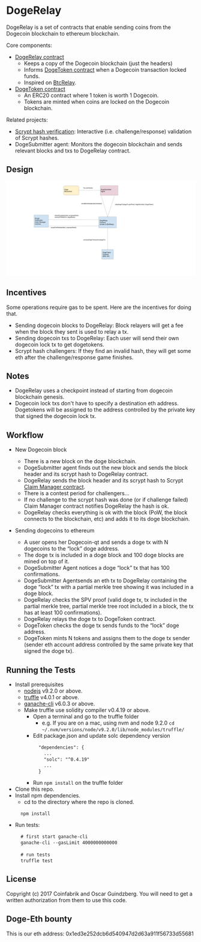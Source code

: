 # DogeRelay

DogeRelay is a set of contracts that enable sending coins from the Dogecoin blockchain to ethereum blockchain.

Core components:
* [DogeRelay contract](contracts/DogeRelay.sol)
  * Keeps a copy of the Dogecoin blockchain (just the headers)
  * Informs [DogeToken contract](contracts/token/DogeToken.sol) when a Dogecoin transaction locked funds.
  * Inspired on [BtcRelay](https://github.com/ethereum/btcrelay).
* [DogeToken contract](contracts/token/DogeToken.sol)
  * An ERC20 contract where 1 token is worth 1 Dogecoin.
  * Tokens are minted when coins are locked on the Dogecoin blockchain.

Related projects:

* [Scrypt hash verification](https://github.com/TrueBitFoundation/scrypt-interactive): Interactive (i.e. challenge/response) validation of Scrypt hashes.
* DogeSubmitter agent: Monitors the dogecoin blockchain and sends relevant blocks and txs to DogeRelay contract.


## Design

![Design](./design.png)


## Incentives

Some operations require gas to be spent. Here are the incentives for doing that.

* Sending dogecoin blocks to DogeRelay: Block relayers will get a fee when the block they sent is used to relay a tx.
* Sending dogecoin txs to DogeRelay: Each user will send their own dogecoin lock tx to get dogetokens.
* Scrypt hash challengers: If they find an invalid hash, they will get some eth after the challenge/response game finishes.



## Notes

* DogeRelay uses a checkpoint instead of starting from dogecoin blockchain genesis.
* Dogecoin lock txs don't have to specify a destination eth address. Dogetokens will be assigned to the address controlled by the private key that signed the dogecoin lock tx.

## Workflow
* New Dogecoin block
  * There is a new block on the doge blockchain.
  * DogeSubmitter agent finds out the new block and sends the block header and its scrypt hash to DogeRelay contract.
  * DogeRelay sends the block header and its scrypt hash to Scrypt [Claim Manager contract](https://github.com/TrueBitFoundation/scrypt-interactive/blob/master/contracts/claimManager.sol).
  * There is a contest period for challengers…
  * If no challenge to the scrypt hash was done (or if challenge failed) Claim Manager contract notifies DogeRelay the hash is ok.
  * DogeRelay checks everything is ok with the block (PoW, the block connects to the blockchain, etc) and adds it to its doge blockchain.

* Sending dogecoins to ethereum
  * A user opens her Dogecoin-qt and sends a doge tx with N dogecoins to the “lock” doge address.
  * The doge tx is included in a doge block and 100 doge blocks are mined on top of it.
  * DogeSubmitter Agent notices a doge “lock” tx that has 100 confirmations.
  * DogeSubmitter Agentsends an eth tx to DogeRelay containing the doge “lock” tx with a partial merkle tree showing it was included in a doge block.
  * DogeRelay checks the SPV proof (valid doge tx, tx included in the partial merkle tree, partial merkle tree root included in a block, the tx has at least 100 confirmations).
  * DogeRelay relays the doge tx to DogeToken contract.
  * DogeToken checks the doge tx sends funds to the “lock” doge address.
  * DogeToken mints N tokens and assigns them to the doge tx sender (sender eth account address controlled by the same private key that signed the doge tx).


## Running the Tests

* Install prerequisites
  * [nodejs](https://nodejs.org) v9.2.0 or above.
  * [truffle](http://truffleframework.com/) v4.0.1 or above.
  * [ganache-cli](https://github.com/trufflesuite/ganache-cli) v6.0.3 or above.
  * Make truffle use solidity compiler v0.4.19 or above.
    * Open a terminal and go to the truffle folder
      * e.g. If you are on a mac, using nvm and node 9.2.0 `cd ~/.nvm/versions/node/v9.2.0/lib/node_modules/truffle/`
    * Edit package.json and update solc dependency version
      ```
        "dependencies": {
          ...
          "solc": "^0.4.19"
          ...
        }
      ```
    * Run `npm install` on the truffle folder
* Clone this repo.
* Install npm dependencies.
  * cd to the directory where the repo is cloned.
  ```
    npm install
  ```
* Run tests: 
  ```
    # first start ganache-cli
    ganache-cli --gasLimit 4000000000000
    
    # run tests
    truffle test
  ```

## License

Copyright (c) 2017 Coinfabrik and Oscar Guindzberg. You will need to get a written authorization from them to use this code.

## Doge-Eth bounty
This is our eth address: 0x1ed3e252dcb6d540947d2d63a911f56733d55681
